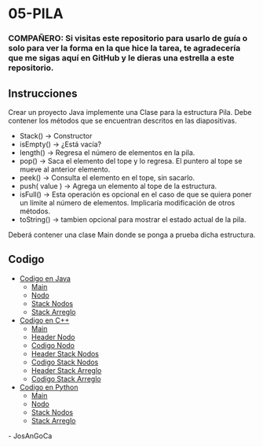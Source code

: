 # 05-PILA

### **COMPAÑERO:** Si visitas este repositorio para usarlo de guía o solo para ver la forma en la que hice la tarea, te agradecería que me sigas aquí en GitHub y le dieras una estrella a este repositorio.

## Instrucciones

Crear un proyecto Java implemente una Clase para la estructura Pila. Debe contener los métodos que se encuentran descritos en las diapositivas.

-   Stack() -> Constructor
-   isEmpty() -> ¿Está vacía?
-   length() -> Regresa el número de elementos en la pila.
-   pop() -> Saca el elemento del tope y lo regresa. El puntero al tope se mueve al anterior elemento.
-   peek() -> Consulta el elemento en el tope, sin sacarlo.
-   push( value ) -> Agrega un elemento al tope de la estructura.
-   isFull() -> Esta operación es opcional en el caso de que se quiera poner un límite al número de elementos. Implicaría modificación de otros métodos.
-   toString() -> tambien opcional para mostrar el estado actual de la pila.

Deberá contener una clase Main donde se ponga a prueba dicha estructura.

## Codigo

-   [Codigo en Java](./java/src/)
    -   [Main](./java/src/Main.java)
    -   [Nodo](./java/src/Node.java)
    -   [Stack Nodos](./java/src/StackNode.java)
    -   [Stack Arreglo](./java/src/StackArray.java)
-   [Codigo en C++](./cpp/)
    -   [Main](./cpp/main.cpp)
    -   [Header Nodo](./cpp/node.h)
    -   [Codigo Nodo](./cpp/node.cpp)
    -   [Header Stack Nodos](./cpp/stackNode.h)
    -   [Codigo Stack Nodos](./cpp/stackNode.cpp)
    -   [Header Stack Arreglo](./cpp/stackArray.h)
    -   [Codigo Stack Arreglo](./cpp/stackArray.cpp)
-   [Codigo en Python](./python/)
    -   [Main](./python/main.py)
    -   [Nodo](./python/node.py)
    -   [Stack Nodos](./python/stackNode.py)
    -   [Stack Arreglo](./python/stackArray.py)

\- JosAnGoCa
